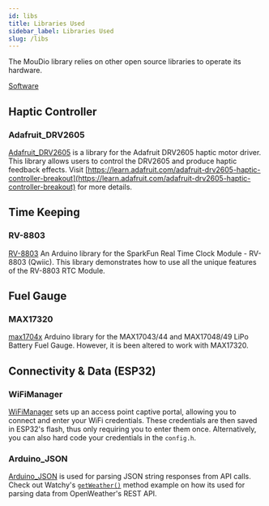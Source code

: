 ```yaml
---
id: libs
title: Libraries Used
sidebar_label: Libraries Used
slug: /libs
---
```


The MouDio library relies on other open source libraries to operate its hardware.

[Software](https://github.com/Mala2/Moudio/tree/main/Software)

## Haptic Controller

### Adafruit_DRV2605

[Adafruit_DRV2605](https://github.com/adafruit/Adafruit_DRV2605_Library) is a library for the Adafruit DRV2605 haptic motor driver. This library allows users to control the DRV2605 and produce haptic feedback effects. Visit <ins>[https://learn.adafruit.com/adafruit-drv2605-haptic-controller-breakout](https://learn.adafruit.com/adafruit-drv2605-haptic-controller-breakout)</ins> for more details.

## Time Keeping

### RV-8803

[RV-8803](https://github.com/sparkfun/SparkFun_RV-8803_Arduino_Library) An Arduino library for the SparkFun Real Time Clock Module - RV-8803 (Qwiic). This library demonstrates how to use all the unique features of the RV-8803 RTC Module.

## Fuel Gauge

### MAX17320
[max1704x](https://github.com/porrey/max1704x) Arduino library for the MAX17043/44 and MAX17048/49 LiPo Battery Fuel Gauge. However, it is been altered to work with MAX17320.

## Connectivity & Data (ESP32)

### WiFiManager

[WiFiManager](https://github.com/tzapu/WiFiManager) sets up an access point captive portal, allowing you to connect and enter your WiFi credentials. These credentials are then saved in ESP32's flash, thus only requiring you to enter them once. Alternatively, you can also hard code your credentials in the ```config.h```.

### Arduino_JSON

[Arduino_JSON](https://github.com/arduino-libraries/Arduino_JSON) is used for parsing JSON string responses from API calls. Check out Watchy's [```getWeather()```](https://github.com/sqfmi/Watchy/blob/1.2.5/src/Watchy.cpp#L591) method example on how its used for parsing data from OpenWeather's REST API.
